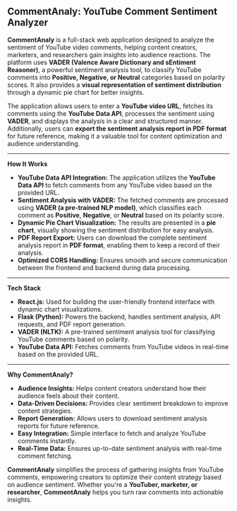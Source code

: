 ## **CommentAnaly: YouTube Comment Sentiment Analyzer** 

**CommentAnaly** is a full-stack web application designed to analyze the sentiment of YouTube video comments, helping content creators, marketers, and researchers gain insights into audience reactions. The platform uses **VADER (Valence Aware Dictionary and sEntiment Reasoner)**, a powerful sentiment analysis tool, to classify YouTube comments into **Positive, Negative, or Neutral** categories based on polarity scores. It also provides a **visual representation of sentiment distribution** through a dynamic pie chart for better insights.  

The application allows users to enter a **YouTube video URL**, fetches its comments using the **YouTube Data API**, processes the sentiment using **VADER**, and displays the analysis in a clear and structured manner. Additionally, users can **export the sentiment analysis report in PDF format** for future reference, making it a valuable tool for content optimization and audience understanding.  

---

**How It Works**
- **YouTube Data API Integration:** The application utilizes the **YouTube Data API** to fetch comments from any YouTube video based on the provided URL.  
- **Sentiment Analysis with VADER:** The fetched comments are processed using **VADER (a pre-trained NLP model)**, which classifies each comment as **Positive**, **Negative**, or **Neutral** based on its polarity score.  
- **Dynamic Pie Chart Visualization:** The results are presented in a **pie chart**, visually showing the sentiment distribution for easy analysis.  
- **PDF Report Export:** Users can download the complete sentiment analysis report in **PDF format**, enabling them to keep a record of their analysis.  
- **Optimized CORS Handling:** Ensures smooth and secure communication between the frontend and backend during data processing.  

---
**Tech Stack**
- **React.js:** Used for building the user-friendly frontend interface with dynamic chart visualizations.  
- **Flask (Python):** Powers the backend, handles sentiment analysis, API requests, and PDF report generation.  
- **VADER (NLTK):** A pre-trained sentiment analysis tool for classifying YouTube comments based on polarity.  
- **YouTube Data API:** Fetches comments from YouTube videos in real-time based on the provided URL.  

---
**Why CommentAnaly?**
- **Audience Insights:** Helps content creators understand how their audience feels about their content.  
- **Data-Driven Decisions:** Provides clear sentiment breakdown to improve content strategies.  
- **Report Generation:** Allows users to download sentiment analysis reports for future reference.  
- **Easy Integration:** Simple interface to fetch and analyze YouTube comments instantly.  
- **Real-Time Data:** Ensures up-to-date sentiment analysis with real-time comment fetching.  

**CommentAnaly** simplifies the process of gathering insights from YouTube comments, empowering creators to optimize their content strategy based on audience sentiment. Whether you're a **YouTuber, marketer, or researcher**, **CommentAnaly** helps you turn raw comments into actionable insights.

